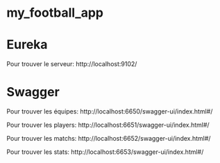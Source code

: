 # my_football_app

# Eureka
Pour trouver le serveur: http://localhost:9102/

# Swagger
Pour trouver les équipes: http://localhost:6650/swagger-ui/index.html#/

Pour trouver les players: http://localhost:6651/swagger-ui/index.html#/

Pour trouver les matchs: http://localhost:6652/swagger-ui/index.html#/

Pour trouver les stats: http://localhost:6653/swagger-ui/index.html#/
